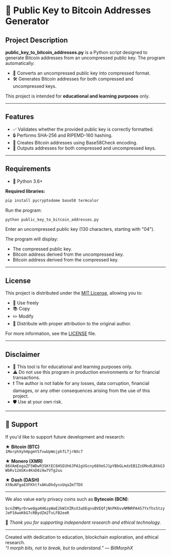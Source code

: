 # 📌 Public Key to Bitcoin Addresses Generator

## Project Description

**public_key_to_bitcoin_addresses.py** is a Python script designed to generate Bitcoin addresses from an uncompressed public key.
The program automatically:
- 🔄 Converts an uncompressed public key into compressed format.
- 🛠️ Generates Bitcoin addresses for both compressed and uncompressed keys.

This project is intended for **educational and learning purposes** only.

---

## Features

- ✅ Validates whether the provided public key is correctly formatted.
- 🔒 Performs SHA-256 and RIPEMD-160 hashing.
- 🚀 Creates Bitcoin addresses using Base58Check encoding.
- 🎯 Outputs addresses for both compressed and uncompressed keys.

---

## Requirements

- 🐍 Python 3.6+

**Required libraries:**
```bash
pip install pycryptodome base58 termcolor
```

Run the program:

```bash
python public_key_to_bitcoin_addresses.py
```

Enter an uncompressed public key (130 characters, starting with "04").

The program will display:
- The compressed public key.
- Bitcoin address derived from the uncompressed key.
- Bitcoin address derived from the compressed key.

---

## License

This project is distributed under the [MIT License](LICENSE), allowing you to:
- 📖 Use freely
- 📚 Copy
- ✏️ Modify
- 📢 Distribute with proper attribution to the original author.

For more information, see the [LICENSE](LICENSE) file.

---

## Disclaimer

- 🚫 This tool is for educational and learning purposes only.
- ⚠️ Do not use this program in production environments or for financial transactions.
- ❗ The author is not liable for any losses, data corruption, financial damages, or any other consequences arising from the use of this project.
- 🛡️ Use at your own risk.

---

## 🎁 Support

If you'd like to support future development and research:

★ **Bitcoin (BTC)**  
`1MorphXyhHpgmYSfvwUpWojphfLTjrNXc7`

★ **Monero (XMR)**  
`86VAmEogaZF5WDwR3SKtEC6HSEUh6JPA1gVGcny68XmSJ1pYBbGLmdzEB1ZzGModLBXkG3WbRv12mSKv4KnD8i9w7VTg2uu`

★ **Dash (DASH)**  
`XtNuNfgaEXFKhtfxAKuDkdysxUqaZm7TDX`

---

We also value early privacy coins such as **Bytecoin (BCN)**:

`bcnZNMyrDrweQgoKH6zpWaE2kW1VZRsX3aDEqnxBVEQfjNnPK6vvNMNRPA4S7YxfhsStzyJeP16woK6G7cRBydZm2TvLFB2eeR`

🙏 *Thank you for supporting independent research and ethical technology.*

---

Created with dedication to education, blockchain exploration, and ethical research.  
*“I morph bits, not to break, but to understand.” — BitMorphX*
